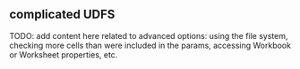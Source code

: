 ## complicated UDFS

TODO: add content here related to advanced options: using the file system, checking more cells than were included in the params, accessing Workbook or Worksheet properties, etc.
